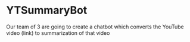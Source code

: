 # YTSummaryBot
Our team of 3 are going to create a chatbot which converts the YouTube video (link) to summarization of that video
